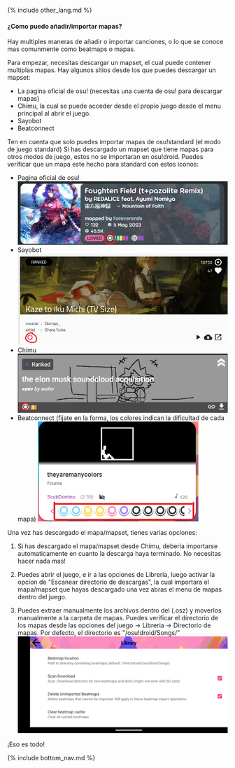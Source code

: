 {% include other_lang.md %}

#### ¿Como puedo añadir/importar mapas?

Hay multiples maneras de añadir o importar canciones, o lo que se conoce mas comunmente como beatmaps o mapas.

Para empezar, necesitas descargar un mapset, el cual puede contener multiplas mapas. Hay algunos sitios desde los que puedes descargar un mapset:

- La pagina oficial de osu! (necesitas una cuenta de osu! para descargar mapas)
- Chimu, la cual se puede acceder desde el propio juego desde el menu principal al abrir el juego.
- Sayobot
- Beatconnect

Ten en cuenta que solo puedes importar mapas de osu!standard (el modo de juego standard) Si has descargado un mapset que tiene mapas para otros modos de juego, estos no se importaran en osu!droid. Puedes verificar que un mapa este hecho para standard con estos iconos:

- Pagina oficial de osu!
![osu! map panel](/docs/feature/image-1.png)
- Sayobot
![sayo map panel](/docs/feature/image-2.png)
- Chimu
![chimu map panel](/docs/feature/image-3.png)
- Beatconnect (fijate en la forma, los colores indican la dificultad de cada mapa)
![beatconn map panel](/docs/feature/image-4.png)


Una vez has descargado el mapa/mapset, tienes varias opciones:

1. Si has descargado el mapa/mapset desde Chimu, deberia importarse automaticamente en cuanto la descarga haya terminado. No necesitas hacer nada mas!

2. Puedes abrir el juego, e ir a las opciones de Libreria, luego activar la opcion de "Escanear directorio de descargas", la cual importara el mapa/mapset que hayas descargado una vez abras el menu de mapas dentro del juego.

3. Puedes extraer manualmente los archivos dentro del (.osz) y moverlos manualmente a la carpeta de mapas. Puedes verificar el directorio de los mapas desde las opciones del juego -> Libreria -> Directorio de mapas. Por defecto, el directorio es "/osu!droid/Songs/" 
![scan download option](/docs/feature/image-5.png)

¡Eso es todo!

<!-- Don't touch this part thank you -->
{% include bottom_nav.md %}
